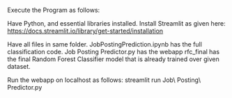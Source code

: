 Execute the Program as follows:

Have Python, and essential libraries installed.
Install Streamlit as given here: https://docs.streamlit.io/library/get-started/installation

Have all files in same folder.
JobPostingPrediction.ipynb has the full classification code.
Job Posting Predictor.py has the webapp
rfc_final has the final Random Forest Classifier model that is already trained over given dataset.

Run the webapp on localhost as follows:
streamlit run Job\ Posting\ Predictor.py
